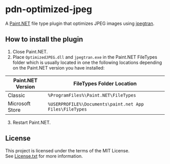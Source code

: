 # pdn-optimized-jpeg

A [Paint.NET](http://www.getpaint.net) file type plugin that optimizes JPEG images using [jpegtran](https://jpegclub.org/jpegtran/).

## How to install the plugin

1. Close Paint.NET.
2. Place `OptimizedJPEG.dll` and `jpegtran.exe` in the Paint.NET FileTypes folder which is usually located in one the following locations depending on the Paint.NET version you have installed:
  
  Paint.NET Version |  FileTypes Folder Location
  --------|----------
  Classic | `%ProgramFiles%\Paint.NET\FileTypes`
  Microsoft Store | `%USERPROFILE%\Documents\paint.net App Files\FileTypes`
  
3. Restart Paint.NET.

## License

This project is licensed under the terms of the MIT License.   
See [License.txt](License.txt) for more information.
